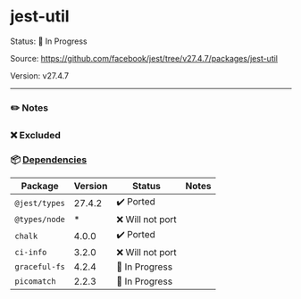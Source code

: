# jest-util

Status: :hammer: In Progress

Source: https://github.com/facebook/jest/tree/v27.4.7/packages/jest-util

Version: v27.4.7

---

### :pencil2: Notes

### :x: Excluded


### :package: [Dependencies](https://github.com/facebook/jest/blob/v27.4.7/packages/jest-util/package.json)

| Package       | Version | Status                    | Notes |
|---------------|---------|---------------------------|-------|
| `@jest/types` | 27.4.2  | :heavy_check_mark: Ported |       |
| `@types/node` | *       | :x: Will not port         |       |
| `chalk`       | 4.0.0   | :heavy_check_mark: Ported |       |
| `ci-info`     | 3.2.0   | :x: Will not port         |       |
| `graceful-fs` | 4.2.4   | :hammer: In Progress      |       |
| `picomatch`   | 2.2.3   | :hammer: In Progress      |       |


